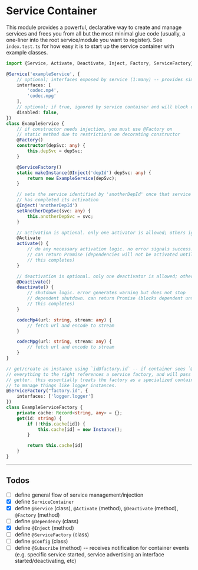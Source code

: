 # Service Container

This module provides a powerful, declarative way to create and manage services and frees you from all but the most minimal glue code (usually, a one-liner into the root service/module you want to register). See `index.test.ts` for how easy it is to start up the service container with example classes.

```typescript
import {Service, Activate, Deactivate, Inject, Factory, ServiceFactory} from "./decorators";

@Service('exampleService', {
    // optional; interfaces exposed by service (1:many) -- provides simple IoC.
    interfaces: [
        'codec.mp4',
        'codec.mpg'
    ],
    // optional; if true, ignored by service container and will block dependents
    disabled: false,
})
class ExampleService {
    // if constructor needs injection, you must use @Factory on
    // static method due to restrictions on decorating constructor
    @Factory()
    constructor(depSvc: any) {
        this.depSvc = depSvc;
    }

    @ServiceFactory()
    static makeInstance(@Inject('depId') depSvc: any) {
        return new ExampleService(depSvc);
    }

    // sets the service identified by 'anotherDepId' once that service
    // has completed its activation
    @Inject('anotherDepId')
    setAnotherDepSvc(svc: any) {
        this.anotherDepSvc = svc;
    }

    // activation is optional. only one activator is allowed; others ignored
    @Activate
    activate() {
        // do any necessary activation logic. no error signals success.
        // can return Promise (dependencies will not be activated until
        // this completes)
    }

    // deactivation is optional. only one deactivator is allowed; others ignored
    @Deactivate()
    deactivate() {
        // shutdown logic. error generates warning but does not stop
        // dependent shutdown. can return Promise (blocks dependent until
        // this completes)
    }

    codecMp4(url: string, stream: any) {
        // fetch url and encode to stream
    }

    codecMpg(url: string, stream: any) {
        // fetch url and encode to stream
    }
}

// get/create an instance using `id@factory.id` -- if container sees `@`, it assumes
// everything to the right references a service factory, and will pass `id` to the
// getter. this essentially treats the factory as a specialized container. use this
// to manage things like logger instances.
@ServiceFactory("factory.id", {
    interfaces: ['logger.logger']
})
class ExampleServiceFactory {
    private cache: Record<string, any> = {};
    get(id: string) {
        if (!this.cache[id]) {
            this.cache[id] = new Instance();
        }

        return this.cache[id]
    }
}
```

---

## Todos

- [ ] define general flow of service management/injection
- [x] define `ServiceContainer`
- [x] define `@Service` (class), `@Activate` (method), `@Deactivate` (method), `@Factory` (method)
- [ ] define `@Dependency` (class)
- [x] define `@Inject` (method)
- [ ] define `@ServiceFactory` (class)
- [ ] define `@Config` (class)
- [ ] define `@Subscribe` (method) -- receives notification for container events (e.g. specific service started, service advertising an interface started/deactivating, etc)
